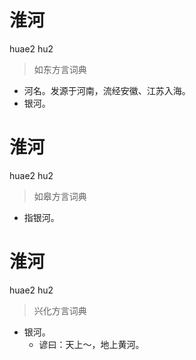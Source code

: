 # 淮河
huae2 hu2
> 如东方言词典
- 河名。发源于河南，流经安徽、江苏入海。
- 银河。

# 淮河
huae2 hu2
> 如皋方言词典
- 指银河。

# 淮河
huae2 hu2
> 兴化方言词典
- 银河。
  - 谚曰：天上～，地上黄河。
